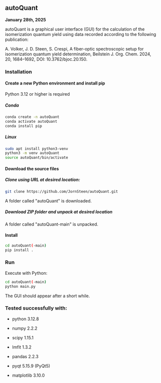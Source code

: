 ## autoQuant
**January 28th, 2025**

autoQuant is a graphical user interface (GUI) for the calculation of the isomerization quantum yield using data recorded according to the following publication:

A. Volker, J. D. Steen, S. Crespi, A fiber-optic spectroscopic setup for isomerization quantum yield determination, Beilstein J. Org. Chem. 2024, 20, 1684–1692, DOI: 10.3762/bjoc.20.150.

### Installation

#### Create a new Python environment and install pip
Python 3.12 or higher is required
##### Conda
```bash
conda create -n autoQuant
conda activate autoQuant
conda install pip
```
##### Linux
```bash
sudo apt install python3-venv
python3 -m venv autoQuant
source autoQuant/bin/activate
```

#### Download the source files
##### Clone using URL at desired location:
```bash
git clone https://github.com/JornSteen/autoQuant.git
```
A folder called "autoQuant" is downloaded.

##### Download ZIP folder and unpack at desired location
A folder called "autoQuant-main" is unpacked.

#### Install
```bash
cd autoQuant(-main)
pip install .
```

### Run
Execute with Python:
```bash
cd autoQuant(-main)
python main.py
```
The GUI should appear after a short while.

### Tested successfully with:
- python 3.12.8

- numpy 2.2.2
- scipy 1.15.1
- lmfit 1.3.2
- pandas 2.2.3
- pyqt 5.15.9 (PyQt5)
- matplotlib 3.10.0
